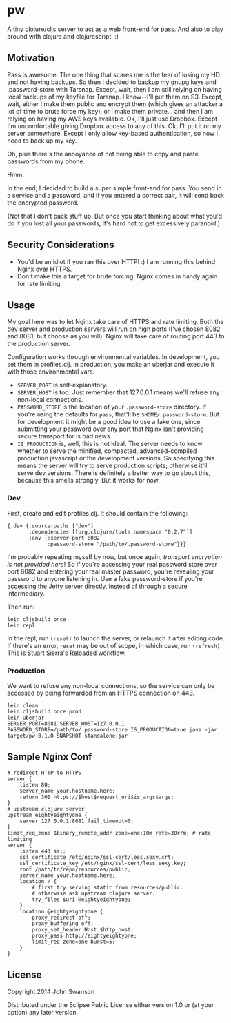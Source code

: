 # pw

A tiny clojure/cljs server to act as a web front-end for [pass](http://www.passwordstore.org/).
And also to play around with clojure and clojurescript. :)

## Motivation

Pass is awesome. The one thing that scares me is the fear of losing my HD and not having backups.
So then I decided to backup my gnupg keys and .password-store with Tarsnap. Except, wait, then I
am still relying on having local backups of my keyfile for Tarsnap. I know--I'll put them on S3.
Except, wait, either I make them public and encrypt them (which gives an attacker a lot of time
to brute force my key), or I make them private... and then I am relying on having my AWS keys
available. Ok, I'll just use Dropbox. Except I'm uncomfortable giving Dropbox access to any of
this. Ok, I'll put it on my server somewhere. Except I only allow key-based authentication, so
now I need to back up my key.

Oh, plus there's the annoyance of not being able to copy and paste passwords from my phone.

Hmm.

In the end, I decided to build a super simple front-end for pass. You send in a service and a
password, and if you entered a correct pair, it will send back the encrypted password.

(Not that I don't back stuff up. But once you start thinking about what you'd do if you lost
all your passwords, it's hard not to get excessively paranoid.)

## Security Considerations

- You'd be an idiot if you ran this over HTTP! :) I am running this behind Nginx over HTTPS.
- Don't make this a target for brute forcing. Nginx comes in handy again for rate limiting.

## Usage

My goal here was to let Nginx take care of HTTPS and rate limiting. Both the dev server and
production servers will run on high ports (I've chosen 8082 and 8081, but choose as you will).
Nginx will take care of routing port 443 to the production server.

Configuration works through environmental variables. In development, you set them in
profiles.clj. In production, you make an uberjar and execute it with those environmental vars.

- `SERVER_PORT` is self-explanatory.
- `SERVER_HOST` is too. Just remember that 127.0.0.1 means we'll refuse any non-local connections.
- `PASSWORD_STORE` is the location of your `.password-store` directory. If you're using the defaults
for `pass`, that'll be `$HOME/.password-store`. But for development it might be a good idea to use
a fake one, since submitting your password over any port that Nginx isn't providing secure transport
for is bad news.
- `IS_PRODUCTION` is, well, this is not ideal. The server needs to know whether to serve the minified,
compacted, advanced-compiled production javascript or the development versions. So specifying this means
the server will try to serve production scripts; otherwise it'll serve dev versions. There is definitely
a better way to go about this, because this smells strongly. But it works for now.

### Dev

First, create and edit profiles.clj. It should contain the following:

	{:dev {:source-paths ["dev"]
		   :dependencies [[org.clojure/tools.namespace "0.2.7"]]
		   :env {:server-port 8082
				 :password-store "/path/to/.password-store"}}}

I'm probably repeating myself by now, but once again, *transport encryption is not provided here*!
So if you're accessing your real password store over port 8082 and entering your real master password,
you're revealing your password to anyone listening in. Use a fake password-store if you're accessing
the Jetty server directly, instead of through a secure intermediary.

Then run:

    lein cljsbuild once
	lein repl

In the repl, run `(reset)` to launch the server, or relaunch it after editing code. If there's an error,
`reset` may be out of scope, in which case, run `(refresh)`. This is Stuart Sierra's [Reloaded](http://thinkrelevance.com/blog/2013/06/04/clojure-workflow-reloaded)
workflow.

### Production

We want to refuse any non-local connections, so the service can only be accessed by being forwarded
from an HTTPS connection on 443.

	lein clean
	lein cljsbuild once prod
	lein uberjar
	SERVER_PORT=8081 SERVER_HOST=127.0.0.1 PASSWORD_STORE=/path/to/.password-store IS_PRODUCTION=true java -jar target/pw-0.1.0-SNAPSHOT-standalone.jar


## Sample Nginx Conf

	# redirect HTTP to HTTPS
    server {
        listen 80;
        server_name your.hostname.here;
        return 301 https://$host$request_uri$is_args$args;
    }
	# upstream clojure server
    upstream eightyeightyone {
        server 127.0.0.1:8081 fail_timeout=0;
    }
	limit_req_zone $binary_remote_addr zone=one:10m rate=30r/m; # rate limiting
	server {
		listen 443 ssl;
		ssl_certificate /etc/nginx/ssl-cert/less.sexy.crt;
		ssl_certificate_key /etc/nginx/ssl-cert/less.sexy.key;
		root /path/to/repo/resources/public;
		server_name your.hostname.here;
		location / {
			# first try serving static from resources/public.
			# otherwise ask upstream clojure server.
			try_files $uri @eightyeightyone;
		}
		location @eightyeightyone {
			proxy_redirect off;
			proxy_buffering off;
			proxy_set_header Host $http_host;
			proxy_pass http://eightyeightyone;
			limit_req zone=one burst=5;
		}
	}

## License

Copyright 2014 John Swanson

Distributed under the Eclipse Public License either version 1.0 or (at
your option) any later version.
